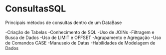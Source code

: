 # ConsultasSQL
Principais métodos de consultas dentro de um DataBase

-Criação de Tabelas
-Conhecimento de SQL
-Uso de JOINs
-Filtragem e Busca de Dados
-Uso de LIMIT e OFFSET
-Agrupamento e Agregação
-Uso de Comandos CASE
-Manuseio de Datas
-Habilidades de Modelagem de Dados
